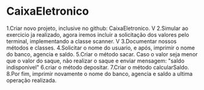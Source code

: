 # CaixaEletronico

1.Criar novo projeto, inclusive no github: CaixaEletronico.  V
2.Simular ao exercicio ja realizado, agora iremos incluir a solicitação dos valores pelo terminal, implementando a classe scanner. V
3.Documentar nossos métodos e classes.
4.Solicitar o nome do usuario, e após, imprimir o nome do banco, agencia e saldo.
5.Criar o método sacar. Caso o valor seja menor que o valor do saque, não realizar o saque e enviar mensagem: "saldo indisponivel"
6.criar o método depositar.
7.Criar o método calcularSaldo.
8.Por fim, imprimir novamente o nome do banco, agencia e saldo a ultima operação realizada.
